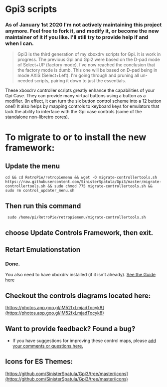 # Gpi3 scripts

### As of January 1st 2020 I'm not actively maintaining this project anymore.  Feel free to fork it, and modify it, or become the new maintainer of it if you like.  I'll still try to provide help if and when I can.

> Gpi3 is the third generation of my xboxdrv scripts for Gpi.  It is work in progress.  The previous Gpi and Gpi2 were based on the D-pad mode of Select+UP (factory mode).  I've now reached the conclusion that the factory mode is dumb.  This one will be based on D-pad being in mode AXIS (Select+Left).  I'm going through and pruning all un-needed scripts, pairing it down to just the essentials.

These xboxdrv controller scripts greatly enhance the capabilities of your Gpi Case.  They can provide many virtual buttons using a button as a modifier.  (In effect, it can turn the six button control scheme into a 12 button one!)  It also helps by mapping controls to keyboard keys for emulators that lack the ability to interface with the Gpi case controls (some of the standalone non-libretro cores).

# To migrate to or to install the new framework:

## Update the menu

```shell
cd && cd RetroPie/retropiemenu && wget -O migrate-controllertools.sh  https://raw.githubusercontent.com/SinisterSpatula/Gpi3/master/migrate-controllertools.sh && sudo chmod 775 migrate-controllertools.sh && sudo rm control_updater_menu.sh
```

## Then run this command

```shell
 sudo /home/pi/RetroPie/retropiemenu/migrate-controllertools.sh
```
## choose Update Controls Framework, then exit.

## Retart Emulationstation

### Done.

You also need to have xboxdrv installed (if it isn't already).  [See the Guide here](https://sinisterspatula.github.io/RetroflagGpiGuides/Controls_Updater_Menu)

## Checkout the controls diagrams located here:
[https://photos.app.goo.gl/iM52fxLmjadTocyk8](https://photos.app.goo.gl/iM52fxLmjadTocyk8)


## Want to provide feedback?  Found a bug?

* If you have suggestions for improving these control maps, please [add your comments or questions here.](https://github.com/SinisterSpatula/Gpi3/issues/)

## Icons for ES Themes:
[https://github.com/SinisterSpatula/Gpi3/tree/master/icons](https://github.com/SinisterSpatula/Gpi3/tree/master/icons)

